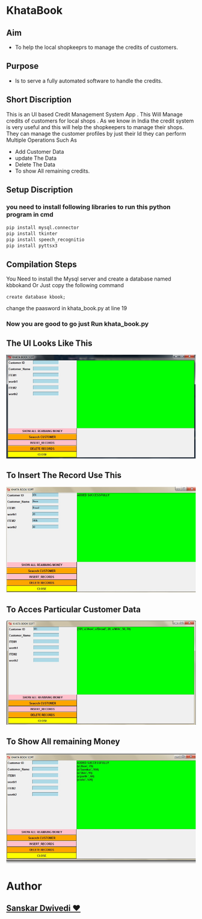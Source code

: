 # KhataBook 

## Aim
* To help the local shopkeeprs to manage the credits of customers.

## Purpose 
* Is to serve a fully automated software to handle the credits.


## Short Discription
This is an UI based Credit Management System App . This Will Manage credits of customers for local shops . As we know in India the credit system is very useful and this will help the shopkeepers to manage their shops. They can manage the customer profiles by just their Id they can perform Multiple Operations Such As

* Add Customer Data
* update The Data
* Delete The Data
* To show All remaining credits.

## Setup Discription 
### you need to install following libraries to run this python program in cmd
```
pip install mysql.connector
pip install tkinter
pip install speech_recognitio
pip install pyttsx3

```
## Compilation Steps
You Need to install the Mysql server and create a database named kbbokand 
Or Just copy the following command
```
create database kbook;

```
change the paasword in khata_book.py at line 19

### Now you are good to go just Run khata_book.py 

## The UI Looks Like This 
<img src="https://github.com/Knighthawk-Leo/Khata-Book-Management-System/blob/main/Images/khata.jpg">

## To Insert The Record Use This 
<img src="https://github.com/Knighthawk-Leo/Khata-Book-Management-System/blob/main/Images/KhataAdding.jpg">

## To Acces Particular Customer Data
<img src="https://github.com/Knighthawk-Leo/Khata-Book-Management-System/blob/main/Images/Showcust.jpg">

## To Show All remaining Money
<img src="https://github.com/Knighthawk-Leo/Khata-Book-Management-System/blob/main/Images/showall.jpg">



# Author 
## <a href="https://github.com/Knighthawk-Leo">Sanskar Dwivedi ❤️ </a> 
